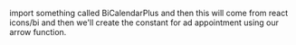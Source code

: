  import something called BiCalendarPlus and then this will come from react icons/bi and then we'll create the constant for ad appointment using our arrow function. 


 
 
  
